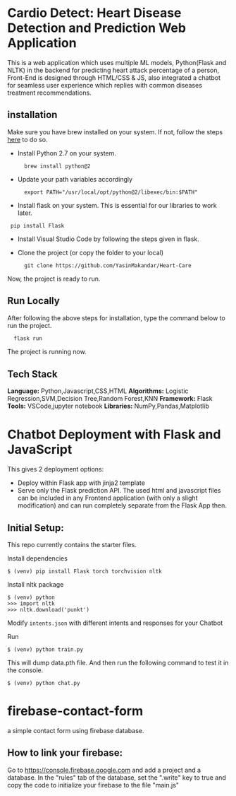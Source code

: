 # Cardio Detect: Heart Disease Detection and Prediction Web Application
This is a web application which uses multiple ML models, Python(Flask and NLTK) in the backend for predicting heart attack percentage of a person, Front-End is designed through HTML/CSS &amp; JS, also integrated a chatbot for seamless user experience which replies with common diseases treatment recommendations.



## installation

Make sure you have brew installed on your system. If not, follow the steps [here](https://brew.sh) to do so.

- Install Python 2.7 on your system.

  ```
    brew install python@2
  ```

- Update your path variables accordingly

  ```
    export PATH="/usr/local/opt/python@2/libexec/bin:$PATH"
  ```

- Install flask on your system. This is essential for our libraries to work later.

```
 pip install Flask
```

- Install Visual Studio Code by following the steps given in flask.

- Clone the project (or copy the folder to your local)

  ```
    git clone https://github.com/YasinMakandar/Heart-Care
  ```

Now, the project is ready to run.

## Run Locally

After following the above steps for installation, type the command below to run the project.

```bash
  flask run
```

The project is running now.

## Tech Stack

**Language:** Python,Javascript,CSS,HTML
**Algorithms:** Logistic Regression,SVM,Decision Tree,Random Forest,KNN
**Framework:** Flask
**Tools:** VSCode,jupyter notebook
**Libraries:** NumPy,Pandas,Matplotlib

# Chatbot Deployment with Flask and JavaScript


This gives 2 deployment options:
- Deploy within Flask app with jinja2 template
- Serve only the Flask prediction API. The used html and javascript files can be included in any Frontend application (with only a slight modification) and can run completely separate from the Flask App then.

## Initial Setup:
This repo currently contains the starter files.

Install dependencies
```
$ (venv) pip install Flask torch torchvision nltk
```
Install nltk package
```
$ (venv) python
>>> import nltk
>>> nltk.download('punkt')
```
Modify `intents.json` with different intents and responses for your Chatbot

Run
```
$ (venv) python train.py
```
This will dump data.pth file. And then run
the following command to test it in the console.
```
$ (venv) python chat.py
```
# firebase-contact-form

a simple contact form using firebase database.

## How to link your firebase:

Go to https://console.firebase.google.com and add a project and a database. In the "rules" tab of the database, set the ".write" key to true
and copy the code to initialize your firebase to the file "main.js"

